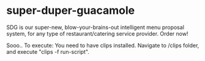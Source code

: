 # super-duper-guacamole
SDG is our super-new, blow-your-brains-out intelligent menu proposal system, for any type of restaurant/catering service provider. Order now!

Sooo..
To execute: You need to have clips installed. Navigate to /clips folder, and execute "clips -f run-script". 
